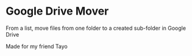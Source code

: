 # Google Drive Mover

From a list, move files from one folder to a created sub-folder in Google Drive

Made for my friend Tayo